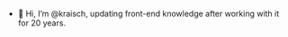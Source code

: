 - 👋 Hi, I’m @kraisch, updating front-end knowledge after working with it for 20 years.

<!---
kraisch/kraisch is a ✨ special ✨ repository because its `README.md` (this file) appears on your GitHub profile.
You can click the Preview link to take a look at your changes.
--->
